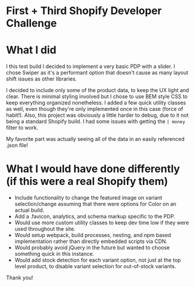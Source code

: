 # First + Third Shopify Developer Challenge
# What I did
I this test build I decided to implement a very basic PDP with a slider. I chose Swiper as it's a performant option that doesn't cause as many layout shift issues as other libraries.

I decided to include only some of the product data, to keep the UX light and clear. There is minimal styling involved but I chose to use BEM style CSS to keep everything organized nonetheless. I added a few quick utility classes as well, even though they're only implemented once in this case (force of habit!). Also, this project was obviously a little harder to debug, due to it not being a standard Shopify build. I had some issues with getting the `| money` filter to work.

My favorite part was actually seeing all of the data in an easily referenced .json file!

# What I would have done differently (if this were a real Shopify them)
* Include functionality to change the featured image on variant selection/change assuming that there were options for Color on an actual build.
* Add a .favicon, analytics, and schema markup specific to the PDP.
* Would use more custom utility classes to keep dev time low if they were used throughout the site.
* Would setup webpack, build processes, nesting, and npm based implementation rather than directly embedded scripts via CDN.
* Would probably avoid jQuery in the future but wanted to choose something quick in this instance.
* Would add stock detection for each variant option, not just at the top level product, to disable variant selection for out-of-stock variants.

Thank you!
